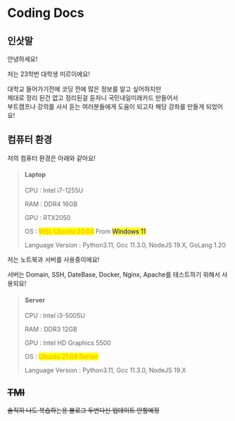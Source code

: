 # Coding Docs

## 인삿말

안녕하세요!

저는 23학번 대학생 미르이에요!

대학교 들어가기전에 코딩 전에 많은 정보를 알고 싶어하지만 \
제대로 정리 된건 없고 정리된걸 듣자니 국민내일미래카드 만들어서 \
부트캠프나 강의를 사서 듣는 여러분들에게 도움이 되고자 해당 강좌를 만들게 되었어요!


## 컴퓨터 환경

저의 컴퓨터 환경은 아래와 같아요!

> #### Laptop
>
> CPU :  Intel i7-1255U
>
> RAM : DDR4 16GB
>
> GPU : RTX2050
>
> OS : <mark style="color:orange;">WSL Ubuntu 20.04</mark> From <mark style="color:blue;">Windows 11</mark>&#x20;
>
> Language Version : Python3.11, Gcc 11.3.0, NodeJS 19.X, GoLang 1.20



저는 노트북과 서버를 사용중이에요!

서버는 Domain, SSH, DateBase, Docker, Nginx, Apache를 테스트하기 위해서 사용되요!

> #### Server
>
> CPU : Intel i3-5005U
>
> RAM : DDR3 12GB
>
> GPU :  Intel HD Graphics 5500
>
> OS : <mark style="color:orange;">Ubuntu 21.04 Server</mark>
>
> Language Version : Python3.11, Gcc 11.3.0, NodeJS 19.X



## ~~TMI~~

~~솔직히 나도 복습하는용 블로그 두번다신 업데이트 안할예정~~